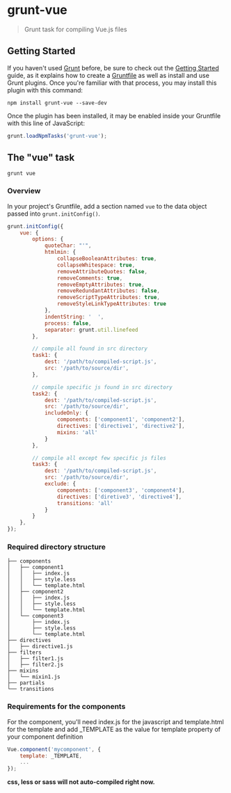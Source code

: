 # grunt-vue

> Grunt task for compiling Vue.js files

## Getting Started
If you haven't used [Grunt](http://gruntjs.com/) before, be sure to check out the [Getting Started](http://gruntjs.com/getting-started) guide, as it explains how to create a [Gruntfile](http://gruntjs.com/sample-gruntfile) as well as install and use Grunt plugins. Once you're familiar with that process, you may install this plugin with this command:

```shell
npm install grunt-vue --save-dev
```

Once the plugin has been installed, it may be enabled inside your Gruntfile with this line of JavaScript:

```js
grunt.loadNpmTasks('grunt-vue');
```

## The "vue" task
```shell
grunt vue
```

### Overview
In your project's Gruntfile, add a section named `vue` to the data object passed into `grunt.initConfig()`.

```js
grunt.initConfig({
    vue: {
        options: {
            quoteChar: "'",
            htmlmin: {
                collapseBooleanAttributes: true,
                collapseWhitespace: true,
                removeAttributeQuotes: false,
                removeComments: true,
                removeEmptyAttributes: true,
                removeRedundantAttributes: false,
                removeScriptTypeAttributes: true,
                removeStyleLinkTypeAttributes: true
            },
            indentString: '  ',
            process: false,
            separator: grunt.util.linefeed
        },

        // compile all found in src directory
        task1: {
            dest: '/path/to/compiled-script.js',
            src: '/path/to/source/dir',
        },

        // compile specific js found in src directory
        task2: {
            dest: '/path/to/compiled-script.js',
            src: '/path/to/source/dir',
            includeOnly: {
                components: ['component1', 'component2'],
                directives: ['directive1', 'directive2'],
                mixins: 'all'
            }
        },

        // compile all except few specific js files
        task3: {
            dest: '/path/to/compiled-script.js',
            src: '/path/to/source/dir',
            exclude: {
                components: ['component3', 'component4'],
                directives: ['diretive3', 'directive4'],
                transitions: 'all'
            }
        }
    },
});
```

### Required directory structure

```shell
├── components
│   ├── component1
│   │   ├── index.js
│   │   ├── style.less
│   │   └── template.html
│   ├── component2
│   │   ├── index.js
│   │   ├── style.less
│   │   └── template.html
│   └── component3
│       ├── index.js
│       ├── style.less
│       └── template.html
├── directives
│   ├── directive1.js
├── filters
│   ├── filter1.js
│   ├── filter2.js
├── mixins
│   └── mixin1.js
├── partials
└── transitions
```

### Requirements for the components
For the component, you'll need index.js for the javascript and template.html for the template and add _TEMPLATE as the value for template property of your component definition

```js
Vue.component('mycomponent', {
    template: _TEMPLATE,
    ...
});
```

**css, less or sass will not auto-compiled right now.**